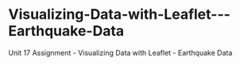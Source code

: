 # Visualizing-Data-with-Leaflet---Earthquake-Data
Unit 17 Assignment - Visualizing Data with Leaflet - Earthquake Data
